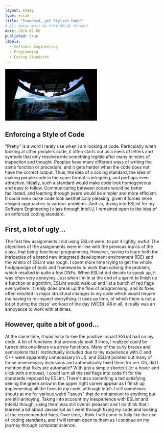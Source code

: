 ```yaml
---
layout: essay
type: essay
title: "Standard, yet Stylish Code!"
# All dates must be YYYY-MM-DD format!
date: 2024-02-08
published: true
labels:
  - Software Engineering
  - Programming
  - Coding Standards
---
```


<img width="300px" class="rounded float-start pe-4" src="../img/art-experiences.jpg">

## Enforcing a Style of Code

"Pretty" is a word I rarely use when I am looking at code. Particularly when looking at other people's code, it often starts out as a mess of letters and symbols that only resolves into something legible after many minutes of inspection and thought. Peoplpe have many different ways of writing the same function or procedure, and it gets harder when the code does not have the correct output. Thus, the idea of a coding standard, the idea of making people code in the same format is intriguing, and perhaps even attractive. Ideally, such a standard would make code look homogeneous and easy to follow. Communicating between coders would be better facilitated, and learning through peers would be simpler and more efficient. It could even make code look aesthetically pleasing, given it forces more elegant approaches to various problems. And so, diving into ESLint for my Software Engineering I class through IntelliJ, I remained open to the idea of an enforced coding standard.

## First, a lot of ugly...

The first few assignments I did using ESLint were, to put it lightly, awful. The objectives of the assignments were in-line with the previous topics of the class, that being functional programming. However, having to learn both the intricacies of a brand new integrated development environment (IDE) and the whims of ESLint was rough. I spent more time trying to get the whole hodgepodge of tools and frameworks to work than solving the problem, which resulted in quite a few DNFs. When ESLint did decide to speak up, it was often very annoying. Just when I'm in at the end of a sprint to finish up a function or algorithm, ESLint would walk up and list a bunch of red flags everywhere. It really does break up the flow of programming, and its fixes often resulted in major structural changes to my code which would require me having to re-inspect everything. It uses up time, of which there is not a lot of during the class' workout of the day (WOD). All in all, it really was an annoyance to work with at times.

## However, quite a bit of good...

At the same time, it was easy to see the positive impact ESLint had on my code. A lot of functions that previously took 3 lines, I realized could be turned into one-liners via arrow functions. Many of the curly braces and semicolons that I instinctually included due to my experience with C and C++ were apparently unnecessary in JS, and ESLint pointed out many of those unnecessary inclusions and automatically fixed them for me. Oh, did I mention that fixes are automatic? With just a simple shortcut (or a hover and click with a mouse), I could turn all the red flags into code fit for the standards imposed by ESLint. There's also something a tad satisfying seeing the green arrow in the upper right corner appear as I finish up implementing all the fixes to my code, although IntelliJ still sometimes shouts at me for various weird "issues" that do not amount to anything but are still annoying. Taking into account my inexperience with ESLint and IntelliJ though, using them was still overall pleasant and I do think that I learned a bit about Javascript as I went through fixing my code and looking at the recommended fixes. Over time, I think I will come to fully like the use of coding standards, and I will remain open to them as I continue on my journey through computer science.
